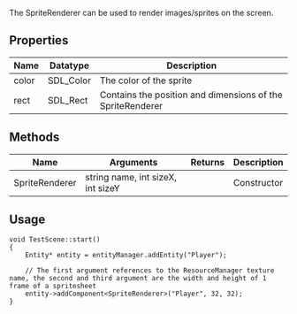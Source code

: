 The SpriteRenderer can be used to render images/sprites on the screen.

## Properties
| Name | Datatype | Description |
|-------|---|---|
| color | SDL_Color | The color of the sprite |
| rect | SDL_Rect | Contains the position and dimensions of the SpriteRenderer |

## Methods
| Name | Arguments | Returns | Description |
|-------|---|---|---|
| SpriteRenderer | string name, int sizeX, int sizeY |  | Constructor |

## Usage
```
void TestScene::start()
{
    Entity* entity = entityManager.addEntity("Player");
    
    // The first argument references to the ResourceManager texture name, the second and third argument are the width and height of 1 frame of a spritesheet
    entity->addComponent<SpriteRenderer>("Player", 32, 32);
}
```